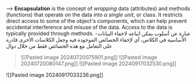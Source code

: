 --> **Encapsulation** is the concept of *wrapping* data (attributes) and methods (functions) that operate on the data *into a single unit*, or class. It restricts direct access to some of the object's components, which can help prevent accidental interference and misuse of the data. Access to the data is typically provided through methods.
-عبارة عن أسلوب يمكن اتباعه لاخفاء البيانات الأساسية في الكلاس، أي لإخفاء الخصائص الموجودة فيه وجعل الكلاسات الأخرى قادرة على التعامل مع هذه الخصائص فقط من خلال دوال 
> 
> ![[Pasted image 20240720075901.png]]
> ![[Pasted image 20240720080147.png]]
> ![[Pasted image 20240917032530.png]]

![[Pasted image 20240917033236.png]]